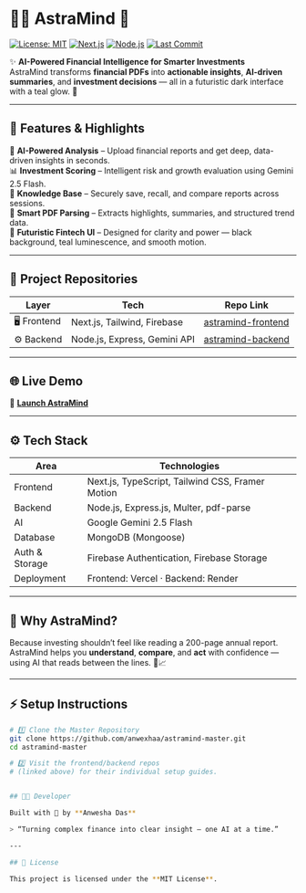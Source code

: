 # 💸🧠 AstraMind 🚀

[![License: MIT](https://img.shields.io/badge/License-MIT-teal)](LICENSE)
[![Next.js](https://img.shields.io/badge/Next.js-14-teal?logo=next.js&logoColor=white)](https://nextjs.org/)
[![Node.js](https://img.shields.io/badge/Node.js-18-teal?logo=node.js)](https://nodejs.org/)
[![Last Commit](https://img.shields.io/github/last-commit/anwexhaa/astramind-master?color=teal)](https://github.com/anwexhaa/astramind-master)

✨ **AI-Powered Financial Intelligence for Smarter Investments**  
AstraMind transforms **financial PDFs** into **actionable insights**, **AI-driven summaries**, and **investment decisions** — all in a futuristic dark interface with a teal glow. 🌌

---

## 🚀 Features & Highlights

💎 **AI-Powered Analysis** – Upload financial reports and get deep, data-driven insights in seconds.  
📊 **Investment Scoring** – Intelligent risk and growth evaluation using Gemini 2.5 Flash.  
🧩 **Knowledge Base** – Securely save, recall, and compare reports across sessions.  
📁 **Smart PDF Parsing** – Extracts highlights, summaries, and structured trend data.  
🌙 **Futuristic Fintech UI** – Designed for clarity and power — black background, teal luminescence, and smooth motion.

---

## 🔗 Project Repositories

| Layer | Tech | Repo Link |
|-------|------|------------|
| 🖥️ Frontend | Next.js, Tailwind, Firebase | [astramind-frontend](https://github.com/anwexhaa/astramind-frontend) |
| ⚙️ Backend | Node.js, Express, Gemini API | [astramind-backend](https://github.com/anwexhaa/astramind-backend) |

---

## 🌐 Live Demo  

🚀 **[Launch AstraMind](https://astramind-frontend.vercel.app)**

---

## ⚙️ Tech Stack  

| Area | Technologies |
|------|---------------|
| Frontend | Next.js, TypeScript, Tailwind CSS, Framer Motion |
| Backend | Node.js, Express.js, Multer, pdf-parse |
| AI | Google Gemini 2.5 Flash |
| Database | MongoDB (Mongoose) |
| Auth & Storage | Firebase Authentication, Firebase Storage |
| Deployment | Frontend: Vercel · Backend: Render |

---

## 🧠 Why AstraMind?  

Because investing shouldn’t feel like reading a 200-page annual report.  
AstraMind helps you **understand**, **compare**, and **act** with confidence — using AI that reads between the lines. 💬📈

---

## ⚡ Setup Instructions  

```bash
# 1️⃣ Clone the Master Repository
git clone https://github.com/anwexhaa/astramind-master.git
cd astramind-master

# 2️⃣ Visit the frontend/backend repos
# (linked above) for their individual setup guides.


## 👩‍💻 Developer  

Built with 💚 by **Anwesha Das**  

> “Turning complex finance into clear insight — one AI at a time.”  

---

## 📜 License  

This project is licensed under the **MIT License**.
